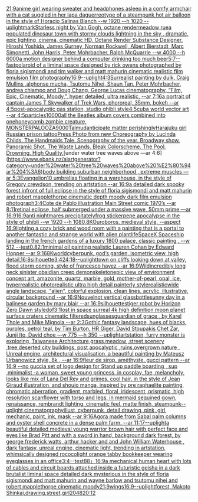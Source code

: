 [21:9](https://www.ebank.nz/aiartgenerator?category=21%3A9)[anime girl wearing sweater and headphones asleep in a comfy armchair with a cat suggled in her lap](https://www.ebank.nz/aiartgenerator?category=anime%20girl%20wearing%20sweater%20and%20headphones%20asleep%20in%20a%20comfy%20armchair%20with%20a%20cat%20suggled%20in%20her%20lap)[a daguerreotype  of a steampunk hot air balloon in the style of Horacio Salinas Blanch   --w 1920 --h 1020 --uplight](https://www.ebank.nz/aiartgenerator?category=a%20daguerreotype%20%20of%20a%20steampunk%20hot%20air%20balloon%20in%20the%20style%20of%20Horacio%20Salinas%20Blanch%20%20%20--w%201920%20--h%201020%20--uplight)[mark](https://www.ebank.nz/aiartgenerator?category=mark)[Starless night by Van Gogh, octane render](https://www.ebank.nz/aiartgenerator?category=Starless%20night%20by%20Van%20Gogh%2C%20octane%20render)[meadow rue](https://www.ebank.nz/aiartgenerator?category=meadow%20rue)[a populated dinosaur town with  stormy clouds lightning in the sky , dramatic, epic lighting ,cinema, cinematic HD, Octane Render Substance Designer. Hiroshi Yoshida, James Gurney, Norman Rockwell, Albert Bierstadt, Marc Simonetti, John Harris, Peter Mohrbacher, Ralph McQuarrie --w 4000 --h 6000](https://www.ebank.nz/aiartgenerator?category=a%20populated%20dinosaur%20town%20with%20%20stormy%20clouds%20lightning%20in%20the%20sky%20%2C%20dramatic%2C%20epic%20lighting%20%2Ccinema%2C%20cinematic%20HD%2C%20Octane%20Render%20Substance%20Designer.%20Hiroshi%20Yoshida%2C%20James%20Gurney%2C%20Norman%20Rockwell%2C%20Albert%20Bierstadt%2C%20Marc%20Simonetti%2C%20John%20Harris%2C%20Peter%20Mohrbacher%2C%20Ralph%20McQuarrie%20--w%204000%20--h%206000)[a motion designer behind a computer drinking too much beer](https://www.ebank.nz/aiartgenerator?category=a%20motion%20designer%20behind%20a%20computer%20drinking%20too%20much%20beer)[5:7](https://www.ebank.nz/aiartgenerator?category=5%3A7)[--fast](https://www.ebank.nz/aiartgenerator?category=--fast)[polaroid of a liminal space designed by rick owens photographed by floria sigismondi and tim walker  and matt mahurin cinematic realistic film emulsion film photography](https://www.ebank.nz/aiartgenerator?category=polaroid%20of%20a%20liminal%20space%20designed%20by%20rick%20owens%20photographed%20by%20floria%20sigismondi%20and%20tim%20walker%20%20and%20matt%20mahurin%20cinematic%20realistic%20film%20emulsion%20film%20photography)[16:9](https://www.ebank.nz/aiartgenerator?category=16%3A9)[--uplight](https://www.ebank.nz/aiartgenerator?category=--uplight)[4:3](https://www.ebank.nz/aiartgenerator?category=4%3A3)[Surrealist painting by dulk, Craig Mullins ,alphonse mucha, Tsutomu Nihei, Shaun Tan, Peter Mohrbacher, andrea chiampo and Doug Chang, George Lucas cinematography, “Film, Epic, Cinematic, Moody,”, hyper detailed, ultra realistic, --ar 7:16](https://www.ebank.nz/aiartgenerator?category=Surrealist%20painting%20by%20dulk%2C%20Craig%20Mullins%20%2Calphonse%20mucha%2C%20Tsutomu%20Nihei%2C%20Shaun%20Tan%2C%20Peter%20Mohrbacher%2C%20andrea%20chiampo%20and%20Doug%20Chang%2C%20George%20Lucas%20cinematography%2C%20%E2%80%9CFilm%2C%20Epic%2C%20Cinematic%2C%20Moody%2C%E2%80%9D%2C%20hyper%20detailed%2C%20ultra%20realistic%2C%20--ar%207%3A16)[a portrait of captain James T Skywalker of Trek Wars, phororeal, 35mm, bokeh --ar 4:5](https://www.ebank.nz/aiartgenerator?category=a%20portrait%20of%20captain%20James%20T%20Skywalker%20of%20Trek%20Wars%2C%20phororeal%2C%2035mm%2C%20bokeh%20--ar%204%3A5)[post-apocalyptic gas station, studio ghibli style](https://www.ebank.nz/aiartgenerator?category=post-apocalyptic%20gas%20station%2C%20studio%20ghibli%20style)[4:5](https://www.ebank.nz/aiartgenerator?category=4%3A5)[cuba world vector art --ar 4:5](https://www.ebank.nz/aiartgenerator?category=cuba%20world%20vector%20art%20--ar%204%3A5)[particles](https://www.ebank.nz/aiartgenerator?category=particles)[10000](https://www.ebank.nz/aiartgenerator?category=10000)[all the Beatles album covers combined into one](https://www.ebank.nz/aiartgenerator?category=all%20the%20Beatles%20album%20covers%20combined%20into%20one)[honeycomb zombie creature, MONSTERPALOOZA](https://www.ebank.nz/aiartgenerator?category=honeycomb%20zombie%20creature%2C%20MONSTERPALOOZA)[9000](https://www.ebank.nz/aiartgenerator?category=9000)[Talmud](https://www.ebank.nz/aiartgenerator?category=Talmud)[anticipate matter perishingly](https://www.ebank.nz/aiartgenerator?category=anticipate%20matter%20perishingly)[Harajuku girl Russian prison tattoo](https://www.ebank.nz/aiartgenerator?category=Harajuku%20girl%20Russian%20prison%20tattoo)[Press Photo from new Choreography by Lucinda Childs. The Handmaids Tale. Scenography of the year. Broadway show. Panoramic Shot. The Waste Lands. Bleak Colorscheme. The Pool. Drowning. High Quality.](https://www.ebank.nz/aiartgenerator?category=Press%20Photo%20from%20new%20Choreography%20by%20Lucinda%20Childs.%20The%20Handmaids%20Tale.%20Scenography%20of%20the%20year.%20Broadway%20show.%20Panoramic%20Shot.%20The%20Waste%20Lands.%20Bleak%20Colorscheme.%20The%20Pool.%20Drowning.%20High%20Quality.)[under water tree waves above —ar 4:6](https://www.ebank.nz/aiartgenerator?category=under%20water%20tree%20waves%20above%20%E2%80%94ar%204%3A6)[body building suburban neighborhood , extreme muscles —ar 5:3](https://www.ebank.nz/aiartgenerator?category=body%20building%20suburban%20neighborhood%20%2C%20extreme%20muscles%20%E2%80%94ar%205%3A3)[Evangelion](https://www.ebank.nz/aiartgenerator?category=Evangelion)[10 umbrellas floating in a warehouse, in the style of Gregory crewdson, trending on artstation --ar 16:9](https://www.ebank.nz/aiartgenerator?category=10%20umbrellas%20floating%20in%20a%20warehouse%2C%20in%20the%20style%20of%20Gregory%20crewdson%2C%20trending%20on%20artstation%20--ar%2016%3A9)[a detailed dark spooky forest infront of full eclipse in the style of floria sigismondi and matt mahurin and robert mapplethorpe cinematic depth moody dark film emulsion photograph](https://www.ebank.nz/aiartgenerator?category=a%20detailed%20dark%20spooky%20forest%20infront%20of%20full%20eclipse%20in%20the%20style%20of%20floria%20sigismondi%20and%20matt%20mahurin%20and%20robert%20mapplethorpe%20cinematic%20depth%20moody%20dark%20film%20emulsion%20photograph)[3:4](https://www.ebank.nz/aiartgenerator?category=3%3A4)[Cote de Pablo illustration Main Street comic 1970’s --ar 8:11](https://www.ebank.nz/aiartgenerator?category=Cote%20de%20Pablo%20illustration%20Main%20Street%20comic%201970%E2%80%99s%20--ar%208%3A11)[retinal eclipse, half submerged under a massive wave, 50mm prime —ar 16:9](https://www.ebank.nz/aiartgenerator?category=retinal%20eclipse%2C%20half%20submerged%20under%20a%20massive%20wave%2C%2050mm%20prime%20%E2%80%94ar%2016%3A9)[16:9](https://www.ebank.nz/aiartgenerator?category=16%3A9)[anti nightmares precipitately](https://www.ebank.nz/aiartgenerator?category=anti%20nightmares%20precipitately)[frog sticker](https://www.ebank.nz/aiartgenerator?category=frog%20sticker)[pepe apocalypse in the style of ghibli --w 1920 --h 1080](https://www.ebank.nz/aiartgenerator?category=pepe%20apocalypse%20in%20the%20style%20of%20ghibli%20--w%201920%20--h%201080)[,8K](https://www.ebank.nz/aiartgenerator?category=%2C8K)[Ouroboros, medieval style, --aspect 16:9](https://www.ebank.nz/aiartgenerator?category=Ouroboros%2C%20medieval%20style%2C%20--aspect%2016%3A9)[lighting,](https://www.ebank.nz/aiartgenerator?category=lighting%2C)[a cozy brick and wood room with a painting that is a portal to another fantastic and strange world with alien plantlife](https://www.ebank.nz/aiartgenerator?category=a%20cozy%20brick%20and%20wood%20room%20with%20a%20painting%20that%20is%20a%20portal%20to%20another%20fantastic%20and%20strange%20world%20with%20alien%20plantlife)[SpaceX Spaceship landing in the french gardens of a luxury 1800 palace, classic painting , --w 512 --test](https://www.ebank.nz/aiartgenerator?category=SpaceX%20Spaceship%20landing%20in%20the%20french%20gardens%20of%20a%20luxury%201800%20palace%2C%20classic%20painting%20%2C%20--w%20512%20--test)[0.8](https://www.ebank.nz/aiartgenerator?category=0.8)[2:1](https://www.ebank.nz/aiartgenerator?category=2%3A1)[minimal oil painting realistic Lauren Cohan by Edward Hopper --ar 9:16](https://www.ebank.nz/aiartgenerator?category=minimal%20oil%20painting%20realistic%20Lauren%20Cohan%20by%20Edward%20Hopper%20--ar%209%3A16)[8K](https://www.ebank.nz/aiartgenerator?category=8K)[world](https://www.ebank.nz/aiartgenerator?category=world)[cyberpunk, god’s garden, isometric view, high detail,](https://www.ebank.nz/aiartgenerator?category=cyberpunk%2C%20god%E2%80%99s%20garden%2C%20isometric%20view%2C%20high%20detail%2C)[16:8](https://www.ebank.nz/aiartgenerator?category=16%3A8)[silhouette](https://www.ebank.nz/aiartgenerator?category=silhouette)[3:4](https://www.ebank.nz/aiartgenerator?category=3%3A4)[24:18](https://www.ebank.nz/aiartgenerator?category=24%3A18)[--uplight](https://www.ebank.nz/aiartgenerator?category=--uplight)[town on cliffs looking down at valley, flood storm coming, style of francesco hayez --ar 16:9](https://www.ebank.nz/aiartgenerator?category=town%20on%20cliffs%20looking%20down%20at%20valley%2C%20flood%20storm%20coming%2C%20style%20of%20francesco%20hayez%20--ar%2016%3A9)[](https://www.ebank.nz/aiartgenerator?category=)[Wild](https://www.ebank.nz/aiartgenerator?category=Wild)[incredibly long neck sinister obsidian creep demon](https://www.ebank.nz/aiartgenerator?category=incredibly%20long%20neck%20sinister%20obsidian%20creep%20demon)[skeleton](https://www.ebank.nz/aiartgenerator?category=skeleton)[epic view of environment concept art, amazonite, quartz, marble, gold, mother-of-pearl, opal, ice, hyperrealistic photorealistic ultra high detail painterly style](https://www.ebank.nz/aiartgenerator?category=epic%20view%20of%20environment%20concept%20art%2C%20amazonite%2C%20quartz%2C%20marble%2C%20gold%2C%20mother-of-pearl%2C%20opal%2C%20ice%2C%20hyperrealistic%20photorealistic%20ultra%20high%20detail%20painterly%20style)[realistic](https://www.ebank.nz/aiartgenerator?category=realistic)[wide angle landscape, "alien", colorful explosion, clean lines, acrylic, illustrative, circular background --ar 16:9](https://www.ebank.nz/aiartgenerator?category=wide%20angle%20landscape%2C%20%22alien%22%2C%20colorful%20explosion%2C%20clean%20lines%2C%20acrylic%2C%20illustrative%2C%20circular%20background%20--ar%2016%3A9)[Nouvel](https://www.ebank.nz/aiartgenerator?category=Nouvel)[not vertical glassbottle](https://www.ebank.nz/aiartgenerator?category=not%20vertical%20glassbottle)[sunny day in a balinese garden by mary blair --ar 16:9](https://www.ebank.nz/aiartgenerator?category=sunny%20day%20in%20a%20balinese%20garden%20by%20mary%20blair%20--ar%2016%3A9)[silhouettes](https://www.ebank.nz/aiartgenerator?category=silhouettes)[tiger robot by Horizon Zero Dawn style](https://www.ebank.nz/aiartgenerator?category=tiger%20robot%20by%20Horizon%20Zero%20Dawn%20style)[dof](https://www.ebank.nz/aiartgenerator?category=dof)[3:1](https://www.ebank.nz/aiartgenerator?category=3%3A1)[lost in space surreal 4k high definition moon planet surface craters cinematic filtered](https://www.ebank.nz/aiartgenerator?category=lost%20in%20space%20surreal%204k%20high%20definition%20moon%20planet%20surface%20craters%20cinematic%20filtered)[sunglasses](https://www.ebank.nz/aiartgenerator?category=sunglasses)[guardian of grace , by Karel Thole and Mike Mignola --ar 2:3](https://www.ebank.nz/aiartgenerator?category=guardian%20of%20grace%20%2C%20by%20Karel%20Thole%20and%20Mike%20Mignola%20--ar%202%3A3)[Gothic fantasy landscape, hues of blacks, purples, petrol teal, by Tim Burton, HR Giger, David Stoupakis Chet Zar, Junji Ito, David choe —w 775 —h 350 --uplight](https://www.ebank.nz/aiartgenerator?category=Gothic%20fantasy%20landscape%2C%20hues%20of%20blacks%2C%20purples%2C%20petrol%20teal%2C%20by%20Tim%20Burton%2C%20HR%20Giger%2C%20David%20Stoupakis%20Chet%20Zar%2C%20Junji%20Ito%2C%20David%20choe%20%E2%80%94w%20775%20%E2%80%94h%20350%20--uplight)[artstation, furry monster is exploring ,Taiwanese Architecture,grass,meadow ,street scenery ,tree,deserted city buildings, post apocalyptic ,ruins,overgrown nature , Unreal engine, architectural visualisation, a beautiful painting by Mateusz Urbanowicz style, 8k , --ar 16:9](https://www.ebank.nz/aiartgenerator?category=artstation%2C%20furry%20monster%20is%20exploring%20%2CTaiwanese%20Architecture%2Cgrass%2Cmeadow%20%2Cstreet%20scenery%20%2Ctree%2Cdeserted%20city%20buildings%2C%20post%20apocalyptic%20%2Cruins%2Covergrown%20nature%20%2C%20Unreal%20engine%2C%20architectural%20visualisation%2C%20a%20beautiful%20painting%20by%20Mateusz%20Urbanowicz%20style%2C%208k%20%2C%20--ar%2016%3A9)[fleur de sirop. améthyste. gucci pattern --ar 16:9 --no gucci](https://www.ebank.nz/aiartgenerator?category=fleur%20de%20sirop.%20am%C3%A9thyste.%20gucci%20pattern%20--ar%2016%3A9%20--no%20gucci)[a set of logo design for Stand up paddle boarding , sup ,minimalist -](https://www.ebank.nz/aiartgenerator?category=a%20set%20of%20logo%20design%20for%20Stand%20up%20paddle%20boarding%20%2C%20sup%20%2Cminimalist%20-)[a woman, sweet young princess, in cosplay, fae, melancholy, looks like mix of Lana Del Rey and grimes, cool hair, in the style of Jean Giraud illustration, and shoujo manga, inspired by pre raphaelite painting, chromatic aberration, gradient, marbled, floral, iridescent, prismatic, high resolution scan](https://www.ebank.nz/aiartgenerator?category=a%20woman%2C%20sweet%20young%20princess%2C%20in%20cosplay%2C%20fae%2C%20melancholy%2C%20looks%20like%20mix%20of%20Lana%20Del%20Rey%20and%20grimes%2C%20cool%20hair%2C%20in%20the%20style%20of%20Jean%20Giraud%20illustration%2C%20and%20shoujo%20manga%2C%20inspired%20by%20pre%20raphaelite%20painting%2C%20chromatic%20aberration%2C%20gradient%2C%20marbled%2C%20floral%2C%20iridescent%2C%20prismatic%2C%20high%20resolution%20scan)[flower with torso and legs, in mermaid sequined gown, renaissance, rembrandt lighting, cinematic feel, matte finish, steampunk](https://www.ebank.nz/aiartgenerator?category=flower%20with%20torso%20and%20legs%2C%20in%20mermaid%20sequined%20gown%2C%20renaissance%2C%20rembrandt%20lighting%2C%20cinematic%20feel%2C%20matte%20finish%2C%20steampunk)[--uplight](https://www.ebank.nz/aiartgenerator?category=--uplight)[,cinematography](https://www.ebank.nz/aiartgenerator?category=%2Ccinematography)[illust, cyberpunk, detail drawing, pink, girl, mechanic, paint, ink, mask --ar 9:16](https://www.ebank.nz/aiartgenerator?category=illust%2C%20cyberpunk%2C%20detail%20drawing%2C%20pink%2C%20girl%2C%20mechanic%2C%20paint%2C%20ink%2C%20mask%20--ar%209%3A16)[Agora made from Sabal palm columns and oyster shell concrete in a dense palm farm. --ar 11:17](https://www.ebank.nz/aiartgenerator?category=Agora%20made%20from%20Sabal%20palm%20columns%20and%20oyster%20shell%20concrete%20in%20a%20dense%20palm%20farm.%20--ar%2011%3A17)[--uplight](https://www.ebank.nz/aiartgenerator?category=--uplight)[a beautiful detailed medieval young warrior brown hair with perfect face and eyes like Brad Pitt and with a sword in hand, background dark forest, by george frederick watts, arthur hacker and and John William Waterhouse , dark fantasy, unreal engine, cinematic light, trending in artstation, whimsically designed rococo](https://www.ebank.nz/aiartgenerator?category=a%20beautiful%20detailed%20medieval%20young%20warrior%20brown%20hair%20with%20perfect%20face%20and%20eyes%20like%20Brad%20Pitt%20and%20with%20a%20sword%20in%20hand%2C%20background%20dark%20forest%2C%20by%20george%20frederick%20watts%2C%20arthur%20hacker%20and%20and%20John%20William%20Waterhouse%20%2C%20dark%20fantasy%2C%20unreal%20engine%2C%20cinematic%20light%2C%20trending%20in%20artstation%2C%20whimsically%20designed%20rococo)[light orange tabby bookkeeper wearing eyeglasses in an office](https://www.ebank.nz/aiartgenerator?category=light%20orange%20tabby%20bookkeeper%20wearing%20eyeglasses%20in%20an%20office)[3:4](https://www.ebank.nz/aiartgenerator?category=3%3A4)[--test](https://www.ebank.nz/aiartgenerator?category=--test)[88](https://www.ebank.nz/aiartgenerator?category=88)[」](https://www.ebank.nz/aiartgenerator?category=%E3%80%8D)[16:9](https://www.ebank.nz/aiartgenerator?category=16%3A9)[a mechanical human heart with lots of cables and circuit boards attached inside a futuristic geisha in a dark brutalist liminal space detailed dark mysterious in the style of floria sigismondi and matt mahurin and wayne barlow and tsutomu nihei and robert mapplethorpe cinematic moody](https://www.ebank.nz/aiartgenerator?category=a%20mechanical%20human%20heart%20with%20lots%20of%20cables%20and%20circuit%20boards%20attached%20inside%20a%20futuristic%20geisha%20in%20a%20dark%20brutalist%20liminal%20space%20detailed%20dark%20mysterious%20in%20the%20style%20of%20floria%20sigismondi%20and%20matt%20mahurin%20and%20wayne%20barlow%20and%20tsutomu%20nihei%20and%20robert%20mapplethorpe%20cinematic%20moody)[21:9](https://www.ebank.nz/aiartgenerator?category=21%3A9)[wings](https://www.ebank.nz/aiartgenerator?category=wings)[16:9](https://www.ebank.nz/aiartgenerator?category=16%3A9)[--uplight](https://www.ebank.nz/aiartgenerator?category=--uplight)[forest, Makoto Shinkai,drawing,street,girl](https://www.ebank.nz/aiartgenerator?category=forest%2C%20Makoto%20Shinkai%2Cdrawing%2Cstreet%2Cgirl)[2048](https://www.ebank.nz/aiartgenerator?category=2048)[20:12](https://www.ebank.nz/aiartgenerator?category=20%3A12)